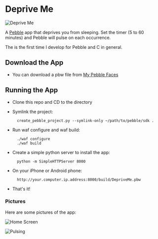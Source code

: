 # Deprive Me

![Deprive Me](http://i.imgur.com/9uaWi7r.jpg)


A [Pebble](http://getpebble.com) app that deprives you from sleeping. Set the timer (5 to 60 minutes) and Pebble will pulse on each occurrence.

The is the first time I develop for Pebble and C in general.

## Download the App

- You can download a pbw file from [My Pebble Faces](http://www.mypebblefaces.com/apps/6940/5557/)

## Running the App

- Clone this repo and CD to the directory
- Symlink the project:

		create_pebble_project.py --symlink-only ~/path/to/pebble/sdk .

- Run waf configure and waf build:
	
		./waf configure
		./waf build

- Create a simple python server to install the app:
	
		python -m SimpleHTTPServer 8000

- On your iPhone or Android phone:

		http://your.computer.ip.address:8000/build/DepriveMe.pbw

- That's it!


### Pictures

Here are some pictures of the app:

![Home Screen](http://i.imgur.com/q9r9FNz.jpg)

![Pulsing](http://i.imgur.com/zClp9Zz.jpg)